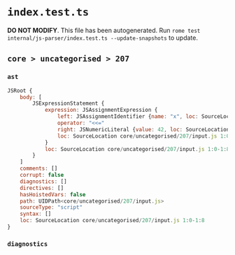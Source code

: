 # `index.test.ts`

**DO NOT MODIFY**. This file has been autogenerated. Run `rome test internal/js-parser/index.test.ts --update-snapshots` to update.

## `core > uncategorised > 207`

### `ast`

```javascript
JSRoot {
	body: [
		JSExpressionStatement {
			expression: JSAssignmentExpression {
				left: JSAssignmentIdentifier {name: "x", loc: SourceLocation core/uncategorised/207/input.js 1:0-1:1 (x)}
				operator: "<<="
				right: JSNumericLiteral {value: 42, loc: SourceLocation core/uncategorised/207/input.js 1:6-1:8}
				loc: SourceLocation core/uncategorised/207/input.js 1:0-1:8
			}
			loc: SourceLocation core/uncategorised/207/input.js 1:0-1:8
		}
	]
	comments: []
	corrupt: false
	diagnostics: []
	directives: []
	hasHoistedVars: false
	path: UIDPath<core/uncategorised/207/input.js>
	sourceType: "script"
	syntax: []
	loc: SourceLocation core/uncategorised/207/input.js 1:0-1:8
}
```

### `diagnostics`

```

```
